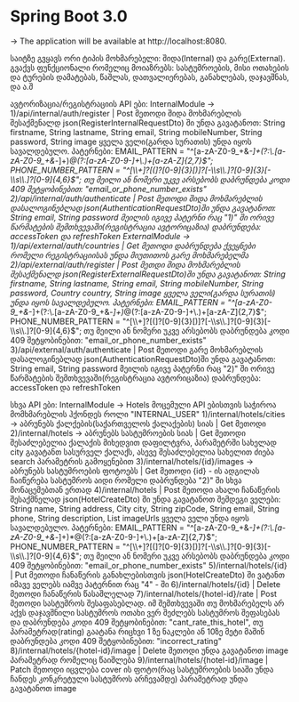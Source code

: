 # Spring Boot 3.0 
-> The application will be available at http://localhost:8080.


საიტზე გვყავს ორი ტიპის მოხმარებელი: შიდა(Internal) და გარე(External).
გვაქვს ფუნქციონალი რომელიც მოიაზრებს: სასტუმროების, მისი ოთახების და ტურების დამატებას, წაშლას, დათვალიერებას, განახლებას, დაჯავშნას, და ა.შ

ავტორიზაცია/რეგისტრაციის API ები:
InternalModule -> 
1)/api/internal/auth/register | Post მეთოდი
შიდა მოხმარებლის შესაქმენალდ
json(RegisterInternalRequestDto) ში უნდა გავატანოთ:
        String firstname,
        String lastname,
        String email,
        String mobileNumber,
        String password,
	String image
ყველა ველი(გარდა სურათის) უნდა იყოს სავალდებულო.
პატერნები:
EMAIL_PATTERN = "^[a-zA-Z0-9_+&*-]+(?:\\.[a-zA-Z0-9_+&*-]+)*@(?:[a-zA-Z0-9-]+\\.)+[a-zA-Z]{2,7}$";
PHONE_NUMBER_PATTERN = "^[\\+]?[(]?[0-9]{3}[)]?[-\\s\\.]?[0-9]{3}[-\\s\\.]?[0-9]{4,6}$";
თუ მეილი ან ნომერი უკვე არსებობს დაბრუნდება კოდი 409 შეტყობინებით: "email_or_phone_number_exists"
2)/api/internal/auth/authenticate | Post მეთოდი
შიდა მოხმარებლის დასალოგინებლად
json(AuthenticationRequestDto)ში უნდა გავატანოთ:
        String email,
        String password
მეილის იგივე პატერნი რაც "1)" ში
ორივე წარმატების შემთხვევაში(რეგისტრაცია ავტორიცაზია) დაბრუნდება:
accessToken და refreshToken
ExternalModule -> 
1)/api/external/auth/countries | Get მეთოდი დაბრუნდება ქვეყნები რომელი რეგისტრაციისას უნდა მიუთითოს გარე მოხმარებელმა
2)/api/external/auth/register | Post მეთდი
შიდა მოხმარებლის შესაქმენალდ
json(RegisterExternalRequestDto)ში უნდა გავატანოთ:
        String firstname,
        String lastname,
        String email,
        String mobileNumber,
        String password,
        Country country,
        String image
ყველა ველი(გარდა სურათის) უნდა იყოს სავალდებულო.
პატერნები:
EMAIL_PATTERN = "^[a-zA-Z0-9_+&*-]+(?:\\.[a-zA-Z0-9_+&*-]+)*@(?:[a-zA-Z0-9-]+\\.)+[a-zA-Z]{2,7}$";
PHONE_NUMBER_PATTERN = "^[\\+]?[(]?[0-9]{3}[)]?[-\\s\\.]?[0-9]{3}[-\\s\\.]?[0-9]{4,6}$";
თუ მეილი ან ნომერი უკვე არსებობს დაბრუნდება კოდი 409 შეტყობინებით: "email_or_phone_number_exists"
3)/api/external/auth/authenticate | Post მეთოდი
გარე მოხმარებლის დასალოგინებლად
json(AuthenticationRequestDto)ში უნდა გავატანოთ:
        String email,
        String password
მეილის იგივე პატერნი რაც "2)" ში
ორივე წარმატების შემთხვევაში(რეგისტრაცია ავტორიცაზია) დაბრუნდება:
accessToken და refreshToken


სხვა API ები:
InternalModule -> Hotels მოცემული API ებისთვის საჭიროა მომხმარებლის ჰქონდეს როლი "INTERNAL_USER"
1)/internal/hotels/cities -> აბრუნებს ქალქების(საქართველოს ქალაქების) სიას | Get მეთოდი
2)/internal/hotels -> აბრუნებს სასტუმროების სიას | Get მეთოდი
შესაძლებელია ქალაქის მიხედვით დაფილტვრა, პარამეტრში სახელად city გავატანთ სასურველ ქალაქს, ასევე შესაძლებელია სახელით ძიება search პარამეტრის გამოყენებით
3)/internal/hotels/{id}/images -> აბრუნებს სასტუმროების ფოტოებს | Get მეთოდი
{id} - ის ადგილას ჩაიწერება სასტუმროს აიდი რომელი დაბრუნდება "2)" ში სხვა მონაცემებთან ერთად
4)/internal/hotels | Post მეთოდი ახალი ჩანაწერის შესაქმნელად
json(HotelCreateDto) ში უნდა გავატანოთ შემდეგი ველები:
        String name,
        String address,
        City city,
        String zipCode,
        String email,
        String phone,
        String description,
        List<String> imageUrls
ყველა ველი უნდა იყოს სავალდებულო.
პატერნები:
EMAIL_PATTERN = "^[a-zA-Z0-9_+&*-]+(?:\\.[a-zA-Z0-9_+&*-]+)*@(?:[a-zA-Z0-9-]+\\.)+[a-zA-Z]{2,7}$";
PHONE_NUMBER_PATTERN = "^[\\+]?[(]?[0-9]{3}[)]?[-\\s\\.]?[0-9]{3}[-\\s\\.]?[0-9]{4,6}$";
თუ მეილი ან ნომერი უკვე არსებობს დაბრუნდება კოდი 409 შეტყობინებით: "email_or_phone_number_exists"
5)/internal/hotels/{id} | Put მეთოდი ჩანაწერის განახლებისთვის
json(HotelCreateDto) ში ვატანთ იმავე ველებს იამვე პატერნით რაც "4" - ში
6)/internal/hotels/{id} | Delete მეთოდი ჩანაწერის წასაშლელად
7)/internal/hotels/{hotel-id}/rate | Post მეთოდი სასტუმროს შესაფასებლად.
იმ შემთხვევაში თუ მოხმარებელს არ აქვს დაჯავშნილი სასტუმროს ოთახი ვერ შეძლებს სასტუმროს შეფასებას და დაბრუნდება კოდი 409 შეტყობინებით: "cant_rate_this_hotel",
თუ პარამეტრად(rating) გაატანა რიცხვი 1 ზე ნაკლები ან 10ზე მეტი მაშინ დაბრუნდება კოდი 409 შეტყობინებით: "incorrect_rating" 
8)/internal/hotels/{hotel-id}/image | Delete მეთოდი 
უნდა გავატანოთ image პარამეტრად რომელიც წაიშლება
9)/internal/hotels/{hotel-id}/image | Patch მეთოდი 
იცვლება cover ის ფოტო(რაც სასტუმროების სიაში უნდა ჩანდეს კონკრეტული სასტუმროს არჩევამდე)
პარამეტრად უნდა გავატანოთ image
